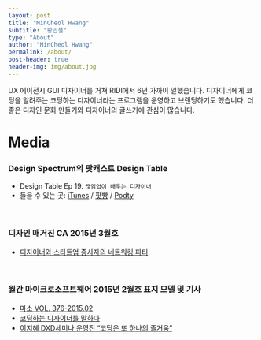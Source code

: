 ```yaml
---
layout: post
title: "MinCheol Hwang"
subtitle: "황민철"
type: "About"
author: "MinCheol Hwang"
permalink: /about/
post-header: true
header-img: img/about.jpg
---
```


UX 에이전시 GUI 디자이너를 거쳐 RIDI에서 6년 가까이 일했습니다. 디자이너에게 코딩을 알려주는 코딩하는 디자이너라는 프로그램을 운영하고 브랜딩하기도 했습니다. 더 좋은 디자인 문화 만들기와 디자이너의 글쓰기에 관심이 많습니다.

# Media

### Design Spectrum의 팟캐스트 Design Table

- Design Table Ep 19. `끊임없이 배우는 디자이너`
- 들을 수 있는 곳: [iTunes](http://itun.es/kr/i6TOib.c) / [팟빵](http://www.podbbang.com/ch/13590) / [Podty](https://www.podty.me/cast/174282)

<br />

### 디자인 매거진 CA 2015년 3월호

- [디자이너와 스타트업 종사자의 네트워킹 파티](http://cakorea.com/archives/2779)

<br />

### 월간 마이크로소프트웨어 2015년 2월호 표지 모델 및 기사

- [마소 VOL. 376-2015.02](https://www.imaso.co.kr/archives/458)
- [코딩하는 디자이너를 말하다](http://14.49.34.137/?p=3216)
- [이지혜 DXD세미나 운영진 “코딩은 또 하나의 즐거움”](http://14.49.34.137/?p=3207)

<br />
